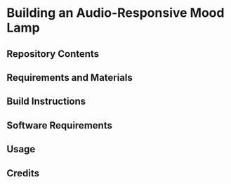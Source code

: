 # Building an Audio-Responsive Mood Lamp

## Repository Contents

## Requirements and Materials

## Build Instructions

## Software Requirements

## Usage

## Credits
